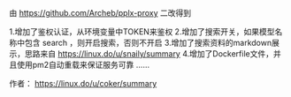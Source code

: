 由 https://github.com/Archeb/pplx-proxy 二改得到

1.增加了鉴权认证，从环境变量中TOKEN来鉴权
2.增加了搜索开关，如果模型名称中包含 search ，则开启搜索，否则不开启
3.增加了搜索资料的markdown展示，思路来自 https://linux.do/u/snaily/summary
4.增加了Dockerfile文件，并且使用pm2自动重载来保证服务可靠
……

作者： https://linux.do/u/coker/summary
